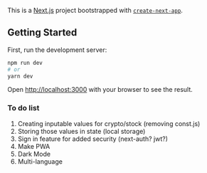 This is a [Next.js](https://nextjs.org/) project bootstrapped with [`create-next-app`](https://github.com/vercel/next.js/tree/canary/packages/create-next-app).

## Getting Started

First, run the development server:

```bash
npm run dev
# or
yarn dev
```

Open [http://localhost:3000](http://localhost:3000) with your browser to see the result.
### To do list

1. Creating inputable values for crypto/stock (removing const.js)
2. Storing those values in state (local storage)
3. Sign in feature for added security (next-auth? jwt?)
4. Make PWA
5. Dark Mode
6. Multi-language
